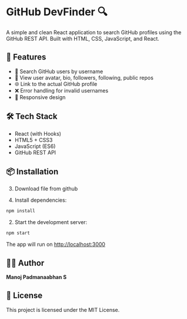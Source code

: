 # GitHub DevFinder 🔍

A simple and clean React application to search GitHub profiles using the GitHub REST API. Built with HTML, CSS, JavaScript, and React.

## 🚀 Features

- 🔎 Search GitHub users by username
- 👤 View user avatar, bio, followers, following, public repos
- 🌐 Link to the actual GitHub profile
- ❌ Error handling for invalid usernames
- 📱 Responsive design


## 🛠️ Tech Stack

- React (with Hooks)
- HTML5 + CSS3
- JavaScript (ES6)
- GitHub REST API

## 📦 Installation

3. Download file from github 

2. Install dependencies:

```bash
npm install
```

2. Start the development server:

```bash
npm start
```

The app will run on [http://localhost:3000](http://localhost:3000)

## 🧑‍💻 Author

**Manoj Padmanaabhan S**  

## 📄 License

This project is licensed under the MIT License.